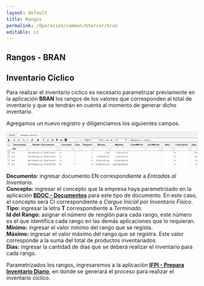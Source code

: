 ```yaml
---
layout: default
title: Rangos
permalink: /Operacion/common/btercer/bran
editable: si
---
```


## Rangos - BRAN

## Inventario Cíclico

Para realizar el inventario cíclico es necesario parametrizar previamente en la aplicación **BRAN** los rangos de los valores que corresponden al total de inventario y que se tendrán en cuenta al momento de generar dicho inventario.  

Agregamos un nuevo registro y diligenciamos los siguientes campos.  

![](BRAN.png)

**Documento:** ingresar documento EN correspondiente a _Entradas al Inventario_.  
**Concepto:** ingresar el concepto que la empresa haya parametrizado en la aplicación [**BDOC - Documentos**](http://docs.oasiscom.com/Operacion/common/bsistema/bdoc) para este tipo de documento. En este caso, el concepto será CI correspondiente a _Cargue Inicial por Inventario Físico_.  
**Tipo:** ingresar la letra **T** correspondiente a _Terminado_.  
**Id del Rango:** asignar el número de renglón para cada rango, este número es el que identifica cada rango en las demás aplicaciones que lo requieran.  
**Mínimo:** ingresar el valor mínimo del rango que se regista.  
**Máximo:** ingresar el valor máximo del rango que se registra. Este valor corresponde a la suma del total de productos inventariados.  
**Días:** ingresar la cantidad de días que se deberá realizar el inventario para cada rango.  

Parametrizados los rangos, ingresaremos a la aplicación [**IFPI - Prepara Inventario Diario**](http://docs.oasiscom.com/Operacion/scm/inventarios/ifisico/ifpi#inventario-cíclico), en donde se generará el proceso para realizar el inventario cíclico.  
